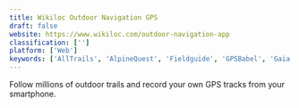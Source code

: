 ```yaml
---
title: Wikiloc Outdoor Navigation GPS
draft: false 
website: https://www.wikiloc.com/outdoor-navigation-app
classification: ['']
platform: ['Web']
keywords: ['AllTrails', 'AlpineQuest', 'Fieldguide', 'GPSBabel', 'Gaia GPS', 'Hiking Project', 'Komoot', 'OruxMaps', 'Outdooractive', 'Phind', 'RouteConverter', 'Songbird', 'Topo Maps+', 'Trails', 'TravelStreetview', 'WYD (What You Doing)']
---
```

Follow millions of outdoor trails and record your own GPS tracks from your smartphone.